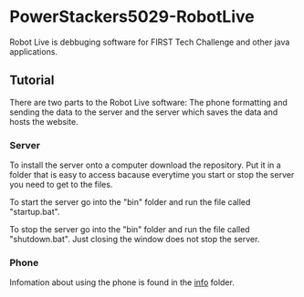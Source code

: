# PowerStackers5029-RobotLive

Robot Live is debbuging software for FIRST Tech Challenge and other java applications.

## Tutorial

There are two parts to the Robot Live software: The phone formatting and sending the data to the server and the server which saves the data and hosts the website.

### Server

To install the server onto a computer download the repository. Put it in a folder that is easy to access bacause everytime you start or stop the server you need to get to the files.

To start the server go into the "bin" folder and run the file called "startup.bat".

To stop the server go into the "bin" folder and run the file called "shutdown.bat". Just closing the window does not stop the server. 

### Phone

Infomation about using the phone is found in the [info](/info/README.md) folder.
